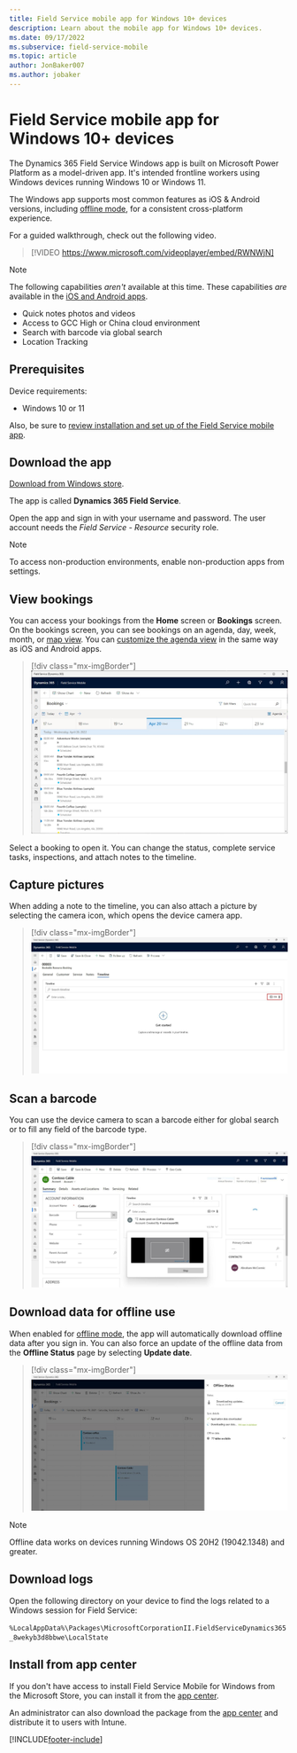 ```yaml
---
title: Field Service mobile app for Windows 10+ devices
description: Learn about the mobile app for Windows 10+ devices.
ms.date: 09/17/2022
ms.subservice: field-service-mobile
ms.topic: article
author: JonBaker007
ms.author: jobaker
---
```


# Field Service mobile app for Windows 10+ devices

The Dynamics 365 Field Service Windows app is built on Microsoft Power Platform as a model-driven app. It's intended frontline workers using Windows devices running Windows 10 or Windows 11.

The Windows app supports most common features as iOS & Android versions, including [offline mode](mobile-power-app-system-offline.md), for a consistent cross-platform experience.

For a guided walkthrough, check out the following video.

> [!VIDEO https://www.microsoft.com/videoplayer/embed/RWNWjN]

> [!NOTE]
> The following capabilities *aren't* available at this time. These capabilities *are* available in the [iOS and Android apps](mobile-power-app-use.md).
>
> - Quick notes photos and videos
> - Access to GCC High or China cloud environment
> - Search with barcode via global search
> - Location Tracking

## Prerequisites

Device requirements:

- Windows 10 or 11

Also, be sure to [review installation and set up of the Field Service mobile app](mobile-power-app-get-started.md).

## Download the app

[Download from Windows store](https://aka.ms/fsmobile-windows10).

The app is called **Dynamics 365 Field Service**.

Open the app and sign in with your username and password. The user account needs the *Field Service - Resource* security role.

> [!NOTE]
> To access non-production environments, enable non-production apps from settings.

## View bookings

You can access your bookings from the **Home** screen or **Bookings** screen. On the bookings screen, you can see bookings on an agenda, day, week, month, or [map view](mobile-powerapp-booking-maps.md). You can [customize the agenda view](mobile-powerapp-customize-booking-calendar.md) in the same way as iOS and Android apps.

> [!div class="mx-imgBorder"]
> ![Bookings agenda view in the Field Service Windows app.](./media/mobile-2020-windows-agenda-view.jpg)

Select a booking to open it. You can change the status, complete service tasks, inspections, and attach notes to the timeline.

## Capture pictures

When adding a note to the timeline, you can also attach a picture by selecting the camera icon, which opens the device camera app.

> [!div class="mx-imgBorder"]
> ![The timeline tab on a booking in the Field Service Windows app.](./media/mobile-2020-windows-timeline-control-to-add-images-and-videos.jpg)

## Scan a barcode

You can use the device camera to scan a barcode either for global search or to fill any field of the barcode type.

> [!div class="mx-imgBorder"]
> ![Launched barcode reader in the Field Service Windows app.](./media/mobile-2020-windows-barcode-reader-launched.jpg)

## Download data for offline use

When enabled for [offline mode](mobile-power-app-system-offline.md), the app will automatically download offline data after you sign in. You can also force an update of the offline data from the **Offline Status** page by selecting **Update date**.

> [!div class="mx-imgBorder"]
> ![Offline status panel in the Field Service Windows app.](./media/mobile-2020-windows-offline.jpg)

>[!NOTE]
> Offline data works on devices running Windows OS 20H2 (19042.1348) and greater.

## Download logs

Open the following directory on your device to find the logs related to a Windows session for Field Service:

`%LocalAppData%\Packages\MicrosoftCorporationII.FieldServiceDynamics365_8wekyb3d8bbwe\LocalState`

## Install from app center

If you don't have access to install Field Service Mobile for Windows from the Microsoft Store, you can install it from the [app center](https://install.appcenter.ms/orgs/dynamics365-mobile/apps/field-service-windows-store-signed-builds/distribution_groups/public%20release).

An administrator can also download the package from the [app center](https://install.appcenter.ms/orgs/dynamics365-mobile/apps/field-service-windows-store-signed-builds/distribution_groups/public%20release) and distribute it to users with Intune.

[!INCLUDE[footer-include](../includes/footer-banner.md)]
